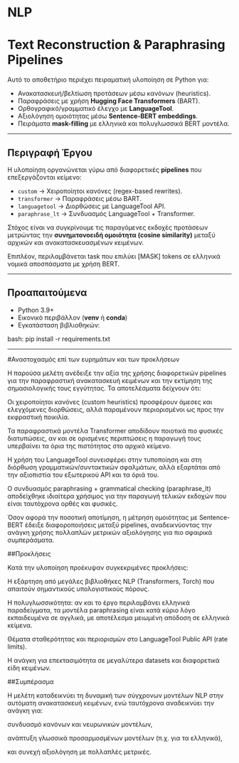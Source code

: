 # NLP
# Text Reconstruction & Paraphrasing Pipelines

Αυτό το αποθετήριο περιέχει πειραματική υλοποίηση σε Python για:
- Ανακατασκευή/βελτίωση προτάσεων μέσω κανόνων (heuristics).
- Παραφράσεις με χρήση **Hugging Face Transformers** (BART).
- Ορθογραφικό/γραμματικό έλεγχο με **LanguageTool**.
- Αξιολόγηση ομοιότητας μέσω **Sentence-BERT embeddings**.
- Πειράματα **mask-filling** με ελληνικά και πολυγλωσσικά BERT μοντέλα.

---

## Περιγραφή Έργου

Η υλοποίηση οργανώνεται γύρω από διαφορετικές **pipelines** που επεξεργάζονται κείμενο:  
- `custom` → Χειροποίητοι κανόνες (regex-based rewrites).  
- `transformer` → Παραφράσεις μέσω BART.  
- `languagetool` → Διορθώσεις με LanguageTool API.  
- `paraphrase_lt` → Συνδυασμός LanguageTool + Transformer.  

Στόχος είναι να συγκρίνουμε τις παραγόμενες εκδοχές προτάσεων μετρώντας την **συνημιτονοειδή ομοιότητα (cosine similarity)** μεταξύ αρχικών και ανακατασκευασμένων κειμένων.

Επιπλέον, περιλαμβάνεται task που επιλύει [MASK] tokens σε ελληνικά νομικά αποσπάσματα με χρήση BERT.

---

## Προαπαιτούμενα

- Python 3.9+
- Εικονικό περιβάλλον (**venv** ή **conda**)
- Εγκατάσταση βιβλιοθηκών:

bash:
pip install -r requirements.txt



---



#Αναστοχασμός επί των ευρημάτων και των προκλήσεων

Η παρούσα μελέτη ανέδειξε την αξία της χρήσης διαφορετικών pipelines για την παραφραστική ανακατασκευή κειμένων και την εκτίμηση της σημασιολογικής τους εγγύτητας. Τα αποτελέσματα δείχνουν ότι:

Οι χειροποίητοι κανόνες (custom heuristics) προσφέρουν άμεσες και ελεγχόμενες διορθώσεις, αλλά παραμένουν περιορισμένοι ως προς την εκφραστική ποικιλία.

Τα παραφραστικά μοντέλα Transformer αποδίδουν ποιοτικά πιο φυσικές διατυπώσεις, αν και σε ορισμένες περιπτώσεις η παραγωγή τους υπερβαίνει τα όρια της πιστότητας στο αρχικό κείμενο.

Η χρήση του LanguageTool συνεισφέρει στην τυποποίηση και στη διόρθωση γραμματικών/συντακτικών σφαλμάτων, αλλά εξαρτάται από την αξιοπιστία του εξωτερικού API και τα όριά του.

Ο συνδυασμός paraphrasing + grammatical checking (paraphrase_lt) αποδείχθηκε ιδιαίτερα χρήσιμος για την παραγωγή τελικών εκδοχών που είναι ταυτόχρονα ορθές και φυσικές.

Όσον αφορά την ποσοτική αποτίμηση, η μέτρηση ομοιότητας με Sentence-BERT έδειξε διαφοροποιήσεις μεταξύ pipelines, αναδεικνύοντας την ανάγκη χρήσης πολλαπλών μετρικών αξιολόγησης για πιο σφαιρικά συμπεράσματα.

##Προκλήσεις

Κατά την υλοποίηση προέκυψαν συγκεκριμένες προκλήσεις:

Η εξάρτηση από μεγάλες βιβλιοθήκες NLP (Transformers, Torch) που απαιτούν σημαντικούς υπολογιστικούς πόρους.

Η πολυγλωσσικότητα: αν και το έργο περιλαμβάνει ελληνικά παραδείγματα, τα μοντέλα paraphrasing είναι κατά κύριο λόγο εκπαιδευμένα σε αγγλικά, με αποτέλεσμα μειωμένη απόδοση σε ελληνικά κείμενα.

Θέματα σταθερότητας και περιορισμών στο LanguageTool Public API (rate limits).

Η ανάγκη για επεκτασιμότητα σε μεγαλύτερα datasets και διαφορετικά είδη κειμένων.

##Συμπέρασμα

Η μελέτη καταδεικνύει τη δυναμική των σύγχρονων μοντέλων NLP στην αυτόματη ανακατασκευή κειμένων, ενώ ταυτόχρονα αναδεικνύει την ανάγκη για:

συνδυασμό κανόνων και νευρωνικών μοντέλων,

ανάπτυξη γλωσσικά προσαρμοσμένων μοντέλων (π.χ. για τα ελληνικά),

και συνεχή αξιολόγηση με πολλαπλές μετρικές.

